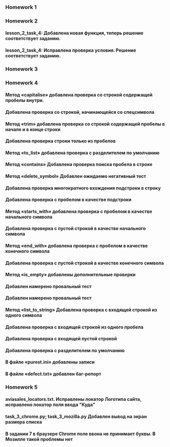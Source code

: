 ### Homework 1
### Homework 2
#### lesson_2_task_4: Добавлена новая функция, теперь решение соответствует заданию.
#### lesson_2_task_4: Исправлена проверка условия. Решение соответствует заданию.
### Homework 3
### Homework 4
#### Метод «capitalise» добавлена проверка со строкой содержащей пробелы внутри.
####    Добавлена проверка со строкой, начинающейся со спецсимвола
#### Метод «trim» добавлена проверка со строкой содержащей пробелы в начале и в конце строки
####    Добавлена проверка строки только из пробелов
#### Метод «to_list» добавлена проверка с разделителем по умолчанию
#### Метод «contains» Добавлена проверка поиска пробела в строке
#### Метод «delete_symbol» Добавлен ожидаемо негативный тест
####    Добавлена проверка многократного вхождения подстроки в строку 
####    Добавлена проверка с пробелом в качестве подстроки
#### Метод «starts_with»  добавлена проверка с пробелом в качестве начального символа
####    Добавлена проверка с пустой строкой в качестве начального символа
#### Метод «end_with» добавлена проверка с пробелом в качестве конечного символа
####    Добавлена проверка с пустой строкой в качестве конечного символа
#### Метод «is_empty» добавлены дополнительные проверки
####    Добавлен намерено провальный тест 
####    Добавлен намерено провальный тест
#### Метод «list_to_string» Добавлена проверка с входящей строкой из одного символа
####    Добавлена проверка с входящей строкой из одного пробела
####    Добавлена проверка с входящей пустой строкой
####    Добавлена проверка с разделителем по умолчанию
#### В файле «purest.ini» добавлены записи 
#### В файле «defect.txt» добавлен баг-репорт
### Homework 5
#### aviasales_locators.txt. Исправлены локатор Логотипа сайта, исправлено локатор поля ввода "Куда"
#### task_3_chrome.py; task_3_mozilla.py Добавлен вывод на экран размера списка
#### В задании 7 в браузере Chrome поле ввона не принимает буквы. В Мозилле такой проблемы нет



